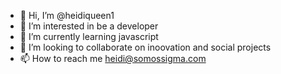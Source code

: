 - 👋 Hi, I’m @heidiqueen1
- 👀 I’m interested in be a developer
- 🌱 I’m currently learning javascript  
- 💞️ I’m looking to collaborate on inoovation and social projects 
- 📫 How to reach me heidi@somossigma.com

<!---
heidiqueen1/heidiqueen1 is a ✨ special ✨ repository because its `README.md` (this file) appears on your GitHub profile.
You can click the Preview link to take a look at your changes.
--->
